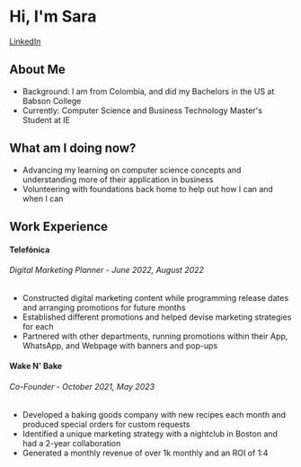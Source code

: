 <head>
    <h1 style=text-align: center;>Hi, I'm Sara</h1>
    <a href="https://www.linkedin.com/feed/">LinkedIn</a>
</head>
<body>
       
<div class="content">
    <div class="section">
        <h2 class="section-title">About Me</h2>
        <p class="section-content">
            <ul>
                <li>Background: I am from Colombia, and did my Bachelors in the US at Babson College</li>
                <li>Currently: Computer Science and Business Technology Master's Student at IE</li>
            </ul>
        </p>
    </div>
    <div class="section">
        <h2 class="section-title">What am I doing now?</h2>
        <p class="section-content">
            <ul>
                <li>Advancing my learning on computer science concepts and understanding more of their application in business</li>
                <li>Volunteering with foundations back home to help out how I can and when I can</li>
            </ul>
        </p>
    </div>
    <div class="section">
        <h2 class="section-title">Work Experience</h2>
        <p class="section-content">
            <h4>Telefónica</h4>
            <h6>Digital Marketing Planner - June 2022, August 2022</h6>
            <ul>
                <li>Constructed digital marketing content while programming release dates and arranging promotions for future months</li>
                <li>Established different promotions and helped devise marketing strategies for each</li>
                <li>Partnered with other departments, running promotions within their App, WhatsApp, and Webpage with banners and pop-ups</li>
            </ul>
            <h4>Wake N' Bake</h4>
            <h6>Co-Founder - October 2021, May 2023</h6>
            <ul>
                <li>Developed a baking goods company with new recipes each month and produced special orders for custom requests</li>
                <li>Identified a unique marketing strategy with a nightclub in Boston and had a 2-year collaboration</li>
                <li>Generated a monthly revenue of over 1k monthly and an ROI of 1:4</li>
            </ul>
        </p>
    </div>
    <!-- Additional sections such as Skills, Work Experience, Certifications, or Publications can be added here -->
</div>
</body>
